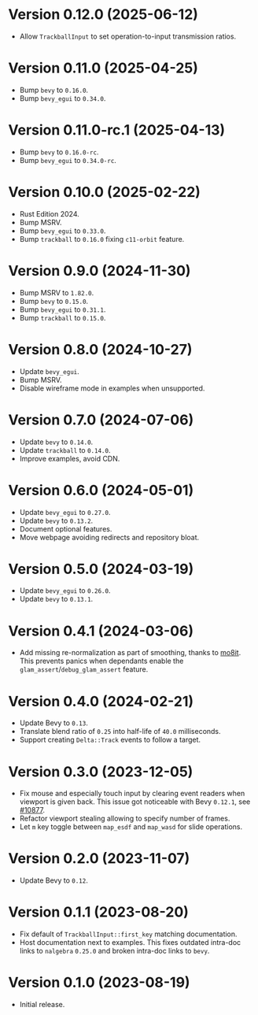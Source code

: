 # Version 0.12.0 (2025-06-12)

  * Allow `TrackballInput` to set operation-to-input transmission ratios.

# Version 0.11.0 (2025-04-25)

  * Bump `bevy` to `0.16.0`.
  * Bump `bevy_egui` to `0.34.0`.

# Version 0.11.0-rc.1 (2025-04-13)

  * Bump `bevy` to `0.16.0-rc`.
  * Bump `bevy_egui` to `0.34.0-rc`.

# Version 0.10.0 (2025-02-22)

  * Rust Edition 2024.
  * Bump MSRV.
  * Bump `bevy_egui` to `0.33.0`.
  * Bump `trackball` to `0.16.0` fixing `c11-orbit` feature.

# Version 0.9.0 (2024-11-30)

  * Bump MSRV to `1.82.0`.
  * Bump `bevy` to `0.15.0`.
  * Bump `bevy_egui` to `0.31.1`.
  * Bump `trackball` to `0.15.0`.

# Version 0.8.0 (2024-10-27)

  * Update `bevy_egui`.
  * Bump MSRV.
  * Disable wireframe mode in examples when unsupported.

# Version 0.7.0 (2024-07-06)

  * Update `bevy` to `0.14.0`.
  * Update `trackball` to `0.14.0`.
  * Improve examples, avoid CDN.

# Version 0.6.0 (2024-05-01)

  * Update `bevy_egui` to `0.27.0`.
  * Update `bevy` to `0.13.2`.
  * Document optional features.
  * Move webpage avoiding redirects and repository bloat.

# Version 0.5.0 (2024-03-19)

  * Update `bevy_egui` to `0.26.0`.
  * Update `bevy` to `0.13.1`.

# Version 0.4.1 (2024-03-06)

  * Add missing re-normalization as part of smoothing, thanks to [mo8it](https://github.com/mo8it).
    This prevents panics when dependants enable the `glam_assert`/`debug_glam_assert` feature.

# Version 0.4.0 (2024-02-21)

  * Update Bevy to `0.13`.
  * Translate blend ratio of `0.25` into half-life of `40.0` milliseconds.
  * Support creating `Delta::Track` events to follow a target.

# Version 0.3.0 (2023-12-05)

  * Fix mouse and especially touch input by clearing event readers when viewport
    is given back. This issue got noticeable with Bevy `0.12.1`, see [#10877].
  * Refactor viewport stealing allowing to specify number of frames.
  * Let `m` key toggle between `map_esdf` and `map_wasd` for slide operations.

[#10877]: https://github.com/bevyengine/bevy/issues/10877

# Version 0.2.0 (2023-11-07)

  * Update Bevy to `0.12`.

# Version 0.1.1 (2023-08-20)

  * Fix default of `TrackballInput::first_key` matching documentation.
  * Host documentation next to examples. This fixes outdated intra-doc links to `nalgebra` `0.25.0`
    and broken intra-doc links to `bevy`.

# Version 0.1.0 (2023-08-19)

  * Initial release.
